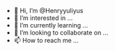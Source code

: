 - 👋 Hi, I’m @Henryyuliyus
- 👀 I’m interested in ...
- 🌱 I’m currently learning ...
- 💞️ I’m looking to collaborate on ...
- 📫 How to reach me ...

<!---
Henryyuliyus/Henryyuliyus is a ✨ special ✨ repository because its `README.md` (this file) appears on your GitHub profile.
You can click the Preview link to take a look at your changes.
--->
